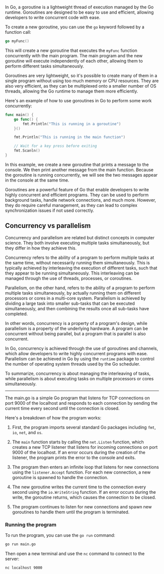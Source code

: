 In Go, a goroutine is a lightweight thread of execution managed by the Go runtime. Goroutines are designed to be easy to use and efficient, allowing developers to write concurrent code with ease.

To create a new goroutine, you can use the `go` keyword followed by a function call:

```go
go myFunc()
```

This will create a new goroutine that executes the `myFunc` function concurrently with the main program. The main program and the new goroutine will execute independently of each other, allowing them to perform different tasks simultaneously.

Goroutines are very lightweight, so it's possible to create many of them in a single program without using too much memory or CPU resources. They are also very efficient, as they can be multiplexed onto a smaller number of OS threads, allowing the Go runtime to manage them more efficiently.

Here's an example of how to use goroutines in Go to perform some work concurrently:

```go
func main() {
    go func() {
        fmt.Println("This is running in a goroutine")
    }()

    fmt.Println("This is running in the main function")

    // Wait for a key press before exiting
    fmt.Scanln()
}
```

In this example, we create a new goroutine that prints a message to the console. We then print another message from the main function. Because the goroutine is running concurrently, we will see the two messages appear in the console at the same time.

Goroutines are a powerful feature of Go that enable developers to write highly concurrent and efficient programs. They can be used to perform background tasks, handle network connections, and much more. However, they do require careful management, as they can lead to complex synchronization issues if not used correctly.

## Concurrency vs parallelism
Concurrency and parallelism are related but distinct concepts in computer science. They both involve executing multiple tasks simultaneously, but they differ in how they achieve this.

Concurrency refers to the ability of a program to perform multiple tasks at the same time, without necessarily running them simultaneously. This is typically achieved by interleaving the execution of different tasks, such that they appear to be running simultaneously. This interleaving can be managed through the use of threads, processes, or coroutines.

Parallelism, on the other hand, refers to the ability of a program to perform multiple tasks simultaneously, by actually running them on different processors or cores in a multi-core system. Parallelism is achieved by dividing a large task into smaller sub-tasks that can be executed simultaneously, and then combining the results once all sub-tasks have completed.

In other words, concurrency is a property of a program's design, while parallelism is a property of the underlying hardware. A program can be concurrent without being parallel, but a program that is parallel is also concurrent.

In Go, concurrency is achieved through the use of goroutines and channels, which allow developers to write highly concurrent programs with ease. Parallelism can be achieved in Go by using the `runtime` package to control the number of operating system threads used by the Go scheduler.

To summarize, concurrency is about managing the interleaving of tasks, while parallelism is about executing tasks on multiple processors or cores simultaneously.

<hr>

The main.go is a simple Go program that listens for TCP connections on port 9000 of the localhost and responds to each connection by sending the current time every second until the connection is closed.

Here's a breakdown of how the program works:

1. First, the program imports several standard Go packages including `fmt`, `io`, `net`, and `os`.

2. The `main` function starts by calling the `net.Listen` function, which creates a new TCP listener that listens for incoming connections on port 9000 of the localhost. If an error occurs during the creation of the listener, the program prints the error to the console and exits.

3. The program then enters an infinite loop that listens for new connections using the `listener.Accept` function. For each new connection, a new goroutine is spawned to handle the connection.

4. The new goroutine writes the current time to the connection every second using the `io.WriteString` function. If an error occurs during the write, the goroutine returns, which causes the connection to be closed.

5. The program continues to listen for new connections and spawn new goroutines to handle them until the program is terminated.

### Running the program
To run the program, you can use the `go run` command:

```bash
go run main.go
```
Then open a new terminal and use the `nc` command to connect to the server:

```bash
nc localhost 9000
```